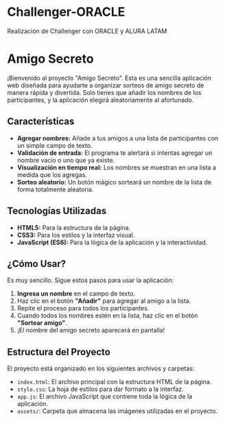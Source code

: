 # Challenger-ORACLE
Realización de Challenger con ORACLE y ALURA LATAM

# Amigo Secreto

¡Bienvenido al proyecto "Amigo Secreto". Esta es una sencilla aplicación web diseñada para ayudarte a organizar sorteos de amigo secreto de manera rápida y divertida. Solo tienes que añadir los nombres de los participantes, y la aplicación elegirá aleatoriamente al afortunado.

## Características

  - **Agregar nombres:** Añade a tus amigos a una lista de participantes con un simple campo de texto.
  - **Validación de entrada:** El programa te alertará si intentas agregar un nombre vacío o uno que ya existe.
  - **Visualización en tiempo real:** Los nombres se muestran en una lista a medida que los agregas.
  - **Sorteo aleatorio:** Un botón mágico sorteará un nombre de la lista de forma totalmente aleatoria.

## Tecnologías Utilizadas

  - **HTML5:** Para la estructura de la página.
  - **CSS3:** Para los estilos y la interfaz visual.
  - **JavaScript (ES6):** Para la lógica de la aplicación y la interactividad.

## ¿Cómo Usar?

Es muy sencillo. Sigue estos pasos para usar la aplicación:

1.  **Ingresa un nombre** en el campo de texto.
2.  Haz clic en el botón **"Añadir"** para agregar al amigo a la lista.
3.  Repite el proceso para todos los participantes.
4.  Cuando todos los nombres estén en la lista, haz clic en el botón **"Sortear amigo"**.
5.  ¡El nombre del amigo secreto aparecerá en pantalla\!

## Estructura del Proyecto

El proyecto está organizado en los siguientes archivos y carpetas:

  - `index.html`: El archivo principal con la estructura HTML de la página.
  - `style.css`: La hoja de estilos para dar formato a la interfaz.
  - `app.js`: El archivo JavaScript que contiene toda la lógica de la aplicación.
  - `assets/`: Carpeta que almacena las imágenes utilizadas en el proyecto.


